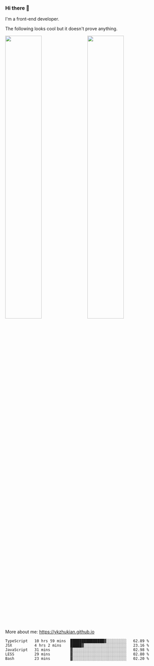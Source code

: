 ### Hi there 👋

I'm a front-end developer.

The following looks cool but it doesn't prove anything.

[<img align="right" width="48%" src="https://github-readme-stats.vercel.app/api?username=ykzhukian&show_icons=true&theme=dracula">](https://github.com/anuraghazra/github-readme-stats)

[<img width="48%" src="https://github-readme-stats.vercel.app/api/top-langs/?username=ykzhukian&layout=compact&theme=dracula">](https://github.com/anuraghazra/github-readme-stats)

More about me: 
https://ykzhukian.github.io

<!--START_SECTION:waka-->
```text
TypeScript   10 hrs 59 mins  ███████████████▓░░░░░░░░░   62.89 % 
JSX          4 hrs 2 mins    █████▓░░░░░░░░░░░░░░░░░░░   23.16 % 
JavaScript   31 mins         ▓░░░░░░░░░░░░░░░░░░░░░░░░   02.98 % 
LESS         29 mins         ▓░░░░░░░░░░░░░░░░░░░░░░░░   02.80 % 
Bash         23 mins         ▓░░░░░░░░░░░░░░░░░░░░░░░░   02.20 % 
```
<!--END_SECTION:waka-->
